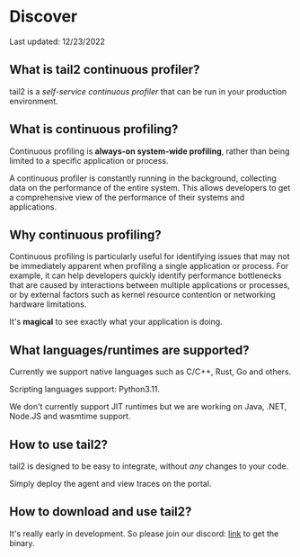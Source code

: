 # Discover

Last updated: 12/23/2022

## What is tail2 continuous profiler?

tail2 is a *self-service continuous profiler* that can be run in your production environment.

## What is continuous profiling?

Continuous profiling is **always-on system-wide profiling**, rather than being limited to a specific application or process.

A continuous profiler is constantly running in the background, collecting data on the performance of the entire system. This allows developers to get a comprehensive view of the performance of their systems and applications.

## Why continuous profiling?

Continuous profiling is particularly useful for identifying issues that may not be immediately apparent when profiling a single application or process. For example, it can help developers quickly identify performance bottlenecks that are caused by interactions between multiple applications or processes, or by external factors such as kernel resource contention or networking hardware limitations.

It's **magical** to see exactly what your application is doing.

## What languages/runtimes are supported?

Currently we support native languages such as C/C++, Rust, Go and others.

Scripting languages support: Python3.11.

We don't currently support JIT runtimes but we are working on Java, .NET, Node.JS and wasmtime support.

## How to use tail2?

tail2 is designed to be easy to integrate, without *any* changes to your code.

Simply deploy the agent and view traces on the portal.

## How to download and use tail2?

It's really early in development. So please join our discord: [link](https://discord.gg/krReQzBB8T) to get the binary.
